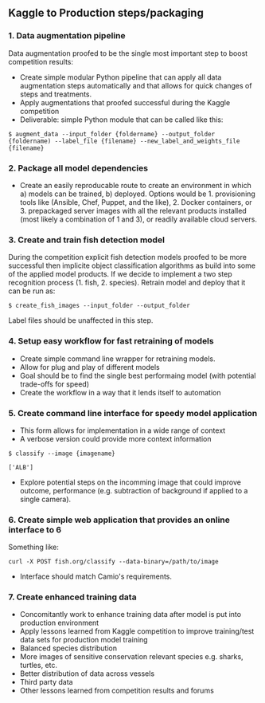## Kaggle to Production steps/packaging

### 1. Data augmentation pipeline

Data augmentation proofed to be the single most important step to boost competition results:

- Create simple modular Python pipeline that can apply all data augmentation steps automatically and that allows for quick changes of steps and treatments.
- Apply augmentations that proofed successful during the Kaggle competition
- Deliverable: simple Python module that can be called like this:

```
$ augment_data --input_folder {foldername} --output_folder {foldername) --label_file {filename} --new_label_and_weights_file {filename} 
```

### 2. Package all model dependencies 

- Create an easily reproducable route to create an environment in which a) models can be trained, b) deployed. Options would be 1. provisioning tools like (Ansible, Chef, Puppet, and the like), 2. Docker containers, or 3. prepackaged server images with all the relevant products installed (most likely a combination of 1 and 3), or readily available cloud servers.

### 3. Create and train fish detection model

During the competition explicit fish detection models proofed to be more successful then implicite object classification algorithms as build into some of the applied model products. If we decide to implement a two step recognition process (1. fish, 2. species). Retrain model and deploy that it can be run as:

```
$ create_fish_images --input_folder --output_folder
```

Label files should be unaffected in this step.

### 4. Setup easy workflow for fast retraining of models

- Create simple command line wrapper for retraining models.
- Allow for plug and play of different models
- Goal should be to find the single best performaing model (with potential trade-offs for speed)
- Create the workflow in a way that it lends itself to automation

### 5. Create command line interface for speedy model application

- This form allows for implementation in a wide range of context 
- A verbose version could provide more context information

```
$ classify --image {imagename}

['ALB']
```

- Explore potential steps on the incomming image that could improve outcome, performance (e.g. subtraction of background if applied to a single camera).

### 6. Create simple web application that provides an online interface to 6

Something like:

```
curl -X POST fish.org/classify --data-binary=/path/to/image  
```

- Interface should match Camio's requirements.

### 7. Create enhanced training data
- Concomitantly work to enhance training data after model is put into production environment 
- Apply lessons learned from Kaggle competition to improve training/test data sets for production model training 
- Balanced species distribution
- More images of sensitive conservation relevant species e.g. sharks, turtles, etc.
- Better distribution of data across vessels
- Third party data
- Other lessons learned from competition results and forums
